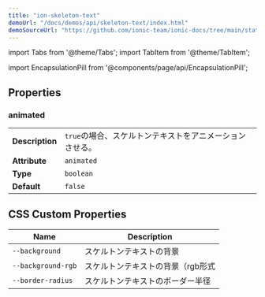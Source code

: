 ```yaml
---
title: "ion-skeleton-text"
demoUrl: "/docs/demos/api/skeleton-text/index.html"
demoSourceUrl: "https://github.com/ionic-team/ionic-docs/tree/main/static/demos/api/skeleton-text/index.html"
---
```

import Tabs from '@theme/Tabs';
import TabItem from '@theme/TabItem';

<head>
  <title>Skeleton Text | Skeleton Loading Placeholder & Framework for Text</title>
  <meta name="description" content="ion-skeleton-text is a component for rendering placeholder content. The element will render a gray block at the specified width as a loading text framework." />
</head>

import EncapsulationPill from '@components/page/api/EncapsulationPill';

<EncapsulationPill type="shadow" />


  
## Properties


### animated

| | |
| --- | --- |
| **Description** | `true`の場合、スケルトンテキストをアニメーションさせる。 |
| **Attribute** | `animated` |
| **Type** | `boolean` |
| **Default** | `false` |



## CSS Custom Properties

| Name | Description |
| --- | --- |
| `--background` | スケルトンテキストの背景 |
| `--background-rgb` | スケルトンテキストの背景（rgb形式 |
| `--border-radius` | スケルトンテキストのボーダー半径 |

